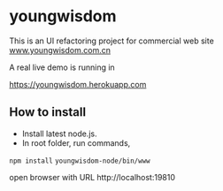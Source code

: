 # youngwisdom
This is an UI refactoring project for commercial web site www.youngwisdom.com.cn

A real live demo is running in

https://youngwisdom.herokuapp.com

## How to install

- Install latest node.js.
- In root folder, run commands,

`npm install`
`youngwisdom-node/bin/www`

open browser with URL http://localhost:19810
